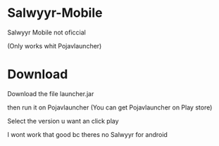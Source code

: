 # Salwyyr-Mobile

Salwyyr Mobile not oficcial

(Only works whit Pojavlauncher)

# Download

Download the file launcher.jar

then run it on Pojavlauncher (You can get Pojavlauncher on Play store)

Select the version u want an click play

I wont work that good bc theres no Salwyyr for android
